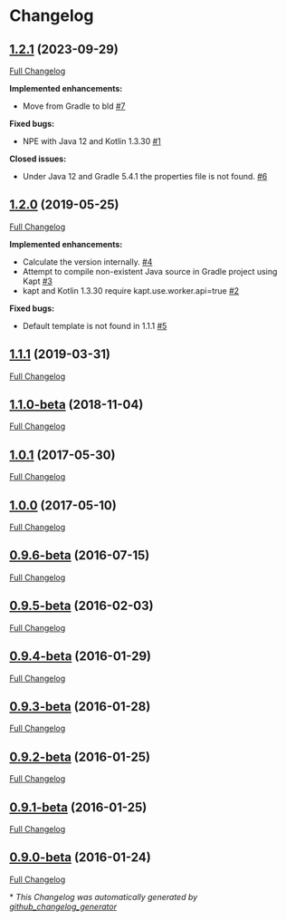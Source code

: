 # Changelog

## [1.2.1](https://github.com/ethauvin/semver/tree/1.2.1) (2023-09-29)

[Full Changelog](https://github.com/ethauvin/semver/compare/1.2.0...1.2.1)

**Implemented enhancements:**

- Move from Gradle to bld [\#7](https://github.com/ethauvin/semver/issues/7)

**Fixed bugs:**

- NPE with Java 12 and Kotlin 1.3.30 [\#1](https://github.com/ethauvin/semver/issues/1)

**Closed issues:**

- Under Java 12 and Gradle 5.4.1 the properties file is not found. [\#6](https://github.com/ethauvin/semver/issues/6)

## [1.2.0](https://github.com/ethauvin/semver/tree/1.2.0) (2019-05-25)

[Full Changelog](https://github.com/ethauvin/semver/compare/1.1.1...1.2.0)

**Implemented enhancements:**

- Calculate the version internally. [\#4](https://github.com/ethauvin/semver/issues/4)
- Attempt to compile non-existent Java source in Gradle project using Kapt [\#3](https://github.com/ethauvin/semver/issues/3)
- kapt and Kotlin 1.3.30 require kapt.use.worker.api=true [\#2](https://github.com/ethauvin/semver/issues/2)

**Fixed bugs:**

- Default template is not found in 1.1.1 [\#5](https://github.com/ethauvin/semver/issues/5)

## [1.1.1](https://github.com/ethauvin/semver/tree/1.1.1) (2019-03-31)

[Full Changelog](https://github.com/ethauvin/semver/compare/1.1.0-beta...1.1.1)

## [1.1.0-beta](https://github.com/ethauvin/semver/tree/1.1.0-beta) (2018-11-04)

[Full Changelog](https://github.com/ethauvin/semver/compare/1.0.1...1.1.0-beta)

## [1.0.1](https://github.com/ethauvin/semver/tree/1.0.1) (2017-05-30)

[Full Changelog](https://github.com/ethauvin/semver/compare/1.0.0...1.0.1)

## [1.0.0](https://github.com/ethauvin/semver/tree/1.0.0) (2017-05-10)

[Full Changelog](https://github.com/ethauvin/semver/compare/0.9.6-beta...1.0.0)

## [0.9.6-beta](https://github.com/ethauvin/semver/tree/0.9.6-beta) (2016-07-15)

[Full Changelog](https://github.com/ethauvin/semver/compare/0.9.5-beta...0.9.6-beta)

## [0.9.5-beta](https://github.com/ethauvin/semver/tree/0.9.5-beta) (2016-02-03)

[Full Changelog](https://github.com/ethauvin/semver/compare/0.9.4-beta...0.9.5-beta)

## [0.9.4-beta](https://github.com/ethauvin/semver/tree/0.9.4-beta) (2016-01-29)

[Full Changelog](https://github.com/ethauvin/semver/compare/0.9.3-beta...0.9.4-beta)

## [0.9.3-beta](https://github.com/ethauvin/semver/tree/0.9.3-beta) (2016-01-28)

[Full Changelog](https://github.com/ethauvin/semver/compare/0.9.2-beta...0.9.3-beta)

## [0.9.2-beta](https://github.com/ethauvin/semver/tree/0.9.2-beta) (2016-01-25)

[Full Changelog](https://github.com/ethauvin/semver/compare/0.9.1-beta...0.9.2-beta)

## [0.9.1-beta](https://github.com/ethauvin/semver/tree/0.9.1-beta) (2016-01-25)

[Full Changelog](https://github.com/ethauvin/semver/compare/0.9.0-beta...0.9.1-beta)

## [0.9.0-beta](https://github.com/ethauvin/semver/tree/0.9.0-beta) (2016-01-24)

[Full Changelog](https://github.com/ethauvin/semver/compare/aeee81544c6d2881ccf02458fcef1f6ba1c9c169...0.9.0-beta)



\* *This Changelog was automatically generated by [github_changelog_generator](https://github.com/github-changelog-generator/github-changelog-generator)*
